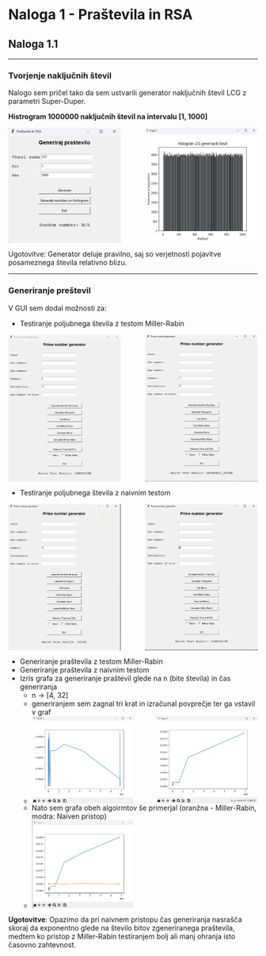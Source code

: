 # Naloga 1 - Praštevila in RSA

## Naloga 1.1

---
### Tvorjenje naključnih števil
Nalogo sem pričel tako da sem ustvarili generator naključnih števil LCG z parametri Super-Duper.

**Histrogram 1000000 naključnih števil na intervalu [1, 1000]**

<div style="display: flex; justify-content: space-between;">
    <img src="images/generator_gui.png" alt="Generator GUI" style="width: 45%;"/>
    <img src="images/random_number_histogram.png" alt="Random Number Histogram" style="width: 45%;"/>
</div>

Ugotovitve: Generator deluje pravilno, saj so verjetnosti pojavitve posameznega števila relativno blizu.

---
### Generiranje preštevil

V GUI sem dodal možnosti za:
- Testiranje poljubnega števila z testom Miller-Rabin
<div style="display: flex; justify-content: space-between;">
    <img src="images/miller_rabin_test_composite.png" alt="Miller Rabin Test Prime" style="width: 45%;"/>
    <img src="images/miller_rabin_test_prime.png" alt="Miller Rabin Test Composite" style="width: 45%;"/>
</div>

- Testiranje poljubnega števila z naivnim testom
<div style="display: flex; justify-content: space-between;">
    <img src="images/test_naive_prime.png" alt="Naive Test Prime" style="width: 45%;"/>
    <img src="images/test_naive_composite.png" alt="Naive Test Composite" style="width: 45%;"/>
</div>

- Generiranje praštevila z testom Miller-Rabin
- Generiranje praštevila z naivnim testom
- Izris grafa za generiranje praštevil glede na n (bite števila) in čas generiranja
  - n -> [4, 32]
  - generiranjem sem zagnal tri krat in izračunal povprečje ter ga vstavil v graf
  - <div style="display: flex; justify-content: space-between;">
      <img src="images/miller_rabin_graph.png" alt="Milelr Rabin Graph" style="width: 45%;"/>
      <img src="images/naive_graph.png" alt="Naive Graph" style="width: 45%;"/>
    </div>
  - Nato sem grafa obeh algoirmtov še primerjal (oranžna - Miller-Rabin, modra: Naiven pristop)
  - <div style="display: flex; justify-content: space-between;">
      <img src="images/comparison_graph.png" alt="Comparison Graph" style="width: 45%;"/>
    </div>

**Ugotovitve**: Opazimo da pri naivnem pristopu čas generiranja nasrašča skoraj da exponentno glede na število bitov
zgeneriranega praštevila, medtem ko pristop z Miller-Rabin testiranjem bolj ali manj ohranja isto časovno zahtevnost.
